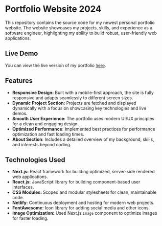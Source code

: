 # Portfolio Website 2024

This repository contains the source code for my newest personal portfolio website. The website showcases my projects, skills, and experience as a software engineer, highlighting my ability to build robust, user-friendly web applications.

## Live Demo

You can view the live version of my portfolio [here](https://dennisbaksheevportfolio.netlify.app/).

## Features

- **Responsive Design:** Built with a mobile-first approach, the site is fully responsive and adapts seamlessly to different screen sizes.
- **Dynamic Project Section:** Projects are fetched and displayed dynamically with a focus on showcasing key technologies and live demos.
- **Smooth User Experience:** The portfolio uses modern UI/UX principles for a clean and engaging design.
- **Optimized Performance:** Implemented best practices for performance optimization and fast loading times.
- **About Section:** Includes a detailed overview of my background, skills, and interests beyond coding.

## Technologies Used

- **Next.js:** React framework for building optimized, server-side rendered web applications.
- **React.js:** JavaScript library for building component-based user interfaces.
- **CSS Modules:** Scoped and modular stylesheets for clean, maintainable code.
- **Netlify:** Continuous deployment and hosting for modern web projects.
- **FontAwesome:** Icon library for adding social media and other icons.
- **Image Optimization:** Used Next.js `Image` component to optimize images for faster loading.

